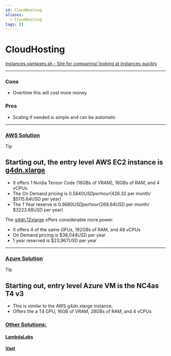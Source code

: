 ```yaml
---
id: CloudHosting
aliases:
  - CloudHosting
tags: []
---
```


# CloudHosting

[Instances.vantages.sh - Site for comparing/ looking at instances quickly](https://instances.vantage.sh/)

---

### Cons

- Overtime this will cost more money

### Pros

- Scaling if needed is simple and can be automatic

---

### <u>AWS Solution</u>

> [!TIP]
>
> ## Starting out, the entry level AWS EC2 instance is [g4dn.xlarge](https://instances.vantage.sh/aws/ec2/g4dn.xlarge)
>
> - It offers 1 Nvidia Tensor Code (16GBs of VRAM), 16GBs of RAM, and 4 vCPUs.
> - The On Demand pricing is $0.5840USD per hour ($426.32 per month/ $5115.84USD per year)
> - The 1 Year reserve is $0.3680USD per hour ($268.64USD per month/ $3223.68USD per year)

The [g4dn.12xlarge](https://instances.vantage.sh/aws/ec2/g4dn.12xlarge?region=ca-central-1&os=linux&cost_duration=annually&reserved_term=Standard.noUpfront) offers considerable more power.

- It offers 4 of the same GPUs, 192GBs of RAM, and 48 vCPUs
- On Demand pricing is $38,044USD per year
- 1 year reserved is $23,967USD per year

---

### <u>Azure Solution</u>

> [!TIP]
>
> ## Starting out, entry level Azure VM is the NC4as T4 v3
>
> - This is similar to the AWS g4dn.xlarge instance.
> - Offers the a T4 GPU, 16GB of VRAM, 28GBs of RAM, and 4 vCPUs

### <u>Other Solutions:</u>

#### [LambdaLabs](https://lambdalabs.com/)

#### [Vast](https://vast.ai/)
